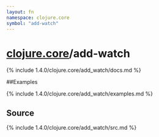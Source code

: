 ```yaml
---
layout: fn
namespace: clojure.core
symbol: "add-watch"
---
```


# [clojure.core](../)/add-watch

{% include 1.4.0/clojure.core/add_watch/docs.md %}

##Examples

{% include 1.4.0/clojure.core/add_watch/examples.md %}
## Source
{% include 1.4.0/clojure.core/add_watch/src.md %}

